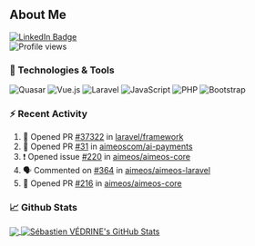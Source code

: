 ## About Me

[![LinkedIn Badge](https://img.shields.io/badge/-LinkedIn-0077B0?style=flat-square&logo=LinkedIn)](https://www.linkedin.com/in/sebastien-vedrine/)
</br>
![Profile views](https://gpvc.arturio.dev/Vedrine)

### 🔧 Technologies & Tools

<p>
  <img alt="Quasar" src="https://img.shields.io/badge/-Quasar-1976D2?style=flat-square&logo=Quasar&logoColor=white">  
  <img alt="Vue.js" src="https://img.shields.io/badge/-Vue.js-4FC08D?style=flat-square&logo=Vue.js&logoColor=white">
  <img alt="Laravel" src="https://img.shields.io/badge/-Laravel-FF2D20?style=flat-square&logo=Laravel&logoColor=white">
  <img alt="JavaScript" src="https://img.shields.io/badge/-JavaScript-F7DF1E?style=flat-square&logo=JavaScript&logoColor=white">
  <img alt="PHP" src="https://img.shields.io/badge/-PHP-777BB4?style=flat-square&logo=PHP&logoColor=white">
  <img alt="Bootstrap" src="https://img.shields.io/badge/-Bootstrap-563D7C?style=flat-square&logo=Bootstrap&logoColor=white">
</p>

### :zap: Recent Activity

<!--START_SECTION:activity-->
1. 💪 Opened PR [#37322](https://github.com/laravel/framework/pull/37322) in [laravel/framework](https://github.com/laravel/framework)
2. 💪 Opened PR [#31](https://github.com/aimeoscom/ai-payments/pull/31) in [aimeoscom/ai-payments](https://github.com/aimeoscom/ai-payments)
3. ❗️ Opened issue [#220](https://github.com/aimeos/aimeos-core/issues/220) in [aimeos/aimeos-core](https://github.com/aimeos/aimeos-core)
4. 🗣 Commented on [#364](https://github.com/aimeos/aimeos-laravel/issues/364) in [aimeos/aimeos-laravel](https://github.com/aimeos/aimeos-laravel)
5. 💪 Opened PR [#216](https://github.com/aimeos/aimeos-core/pull/216) in [aimeos/aimeos-core](https://github.com/aimeos/aimeos-core)
<!--END_SECTION:activity-->


### &#x1f4c8; Github Stats

<a href="">
  <img align="center" src="https://github-readme-stats-git-master.vedrine.vercel.app/api/top-langs/?username=sebastien-vedrine" />
</a>

<a href="">
  <img align="center" src="https://github-readme-stats-git-master.vedrine.vercel.app/api?username=sebastien-vedrine&show_icons=true&line_height=27&count_private=true&theme=vue" alt="Sébastien VÉDRINE's GitHub Stats" />
</a>
